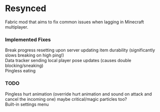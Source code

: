 # Resynced
Fabric mod that aims to fix common issues when lagging in Minecraft multiplayer.
### Implemented Fixes
Break progress resetting upon server updating item durability (significantly slows breaking on high ping!)<br/>
Data tracker sending local player pose updates (causes double blocking/sneaking)<br/>
Pingless eating
### TODO
Pingless hurt animation (override hurt animation and sound on attack and cancel the incoming one) maybe critical/magic particles too?<br/>
Built-in settings menu